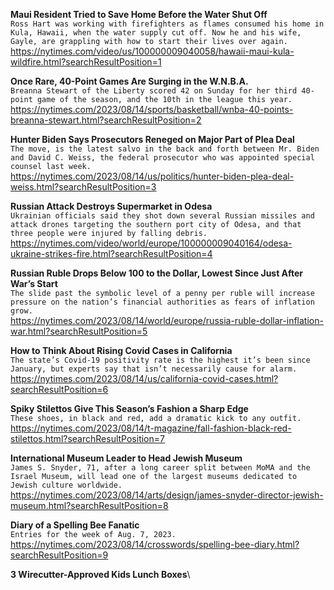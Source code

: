 **Maui Resident Tried to Save Home Before the Water Shut Off**\
`Ross Hart was working with firefighters as flames consumed his home in Kula, Hawaii, when the water supply cut off. Now he and his wife, Gayle, are grappling with how to start their lives over again.`\
https://nytimes.com/video/us/100000009040058/hawaii-maui-kula-wildfire.html?searchResultPosition=1

**Once Rare, 40-Point Games Are Surging in the W.N.B.A.**\
`Breanna Stewart of the Liberty scored 42 on Sunday for her third 40-point game of the season, and the 10th in the league this year.`\
https://nytimes.com/2023/08/14/sports/basketball/wnba-40-points-breanna-stewart.html?searchResultPosition=2

**Hunter Biden Says Prosecutors Reneged on Major Part of Plea Deal**\
`The move, is the latest salvo in the back and forth between Mr. Biden and David C. Weiss, the federal prosecutor who was appointed special counsel last week.`\
https://nytimes.com/2023/08/14/us/politics/hunter-biden-plea-deal-weiss.html?searchResultPosition=3

**Russian Attack Destroys Supermarket in Odesa**\
`Ukrainian officials said they shot down several Russian missiles and attack drones targeting the southern port city of Odesa, and that three people were injured by falling debris.`\
https://nytimes.com/video/world/europe/100000009040164/odesa-ukraine-strikes-fire.html?searchResultPosition=4

**Russian Ruble Drops Below 100 to the Dollar, Lowest Since Just After War’s Start**\
`The slide past the symbolic level of a penny per ruble will increase pressure on the nation’s financial authorities as fears of inflation grow.`\
https://nytimes.com/2023/08/14/world/europe/russia-ruble-dollar-inflation-war.html?searchResultPosition=5

**How to Think About Rising Covid Cases in California**\
`The state’s Covid-19 positivity rate is the highest it’s been since January, but experts say that isn’t necessarily cause for alarm.`\
https://nytimes.com/2023/08/14/us/california-covid-cases.html?searchResultPosition=6

**Spiky Stilettos Give This Season’s Fashion a Sharp Edge**\
`These shoes, in black and red, add a dramatic kick to any outfit.`\
https://nytimes.com/2023/08/14/t-magazine/fall-fashion-black-red-stilettos.html?searchResultPosition=7

**International Museum Leader to Head Jewish Museum**\
`James S. Snyder, 71, after a long career split between MoMA and the Israel Museum, will lead one of the largest museums dedicated to Jewish culture worldwide.`\
https://nytimes.com/2023/08/14/arts/design/james-snyder-director-jewish-museum.html?searchResultPosition=8

**Diary of a Spelling Bee Fanatic**\
`Entries for the week of Aug. 7, 2023.`\
https://nytimes.com/2023/08/14/crosswords/spelling-bee-diary.html?searchResultPosition=9

**3 Wirecutter-Approved Kids Lunch Boxes**\
